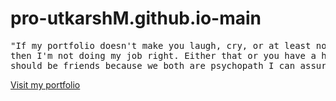 # pro-utkarshM.github.io-main
<pre>
"If my portfolio doesn't make you laugh, cry, or at least nod your head in approval, 
then I'm not doing my job right. Either that or you have a heart of stone and we probably 
should be friends because we both are psychopath I can assure."
</pre>
 <a href="https://pro-utkarshm.github.io/pro-utkarshM.github.io-main/">Visit my portfolio</a> 
